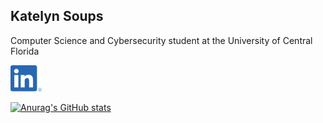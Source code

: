 ## Katelyn Soups 

Computer Science and Cybersecurity student at the University of Central Florida</br>

<a href="https://www.linkedin.com/in/katelynsoups">
    <img src="Linkedin.png" alt="Alt LinkedIn" width="50">
</a>

[![Anurag's GitHub stats](https://github-readme-stats.vercel.app/api?username=katelynsoups&show_icons=true&theme=onedark)](https://github.com/anuraghazra/github-readme-stats)
